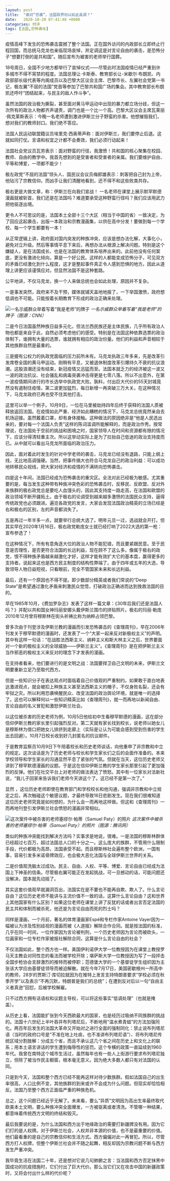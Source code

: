```yaml
---
layout: post
title:  "面对“恐袭”，法国政界何以如此高调？"
date:   2020-10-20 07:41:48 +0800
categories: 时评
tags: [法国,恐怖袭击]
---
```

疫情高峰下发生的恐怖袭击震撼了整个法国。正在国外访问的内政部长立即终止行程回国，而总统马克龙也亲临现场哀悼，并定调这是对言论自由的袭击，是恐怖分子“想要打倒的是共和国”。随后宣布为被害的老师举行国葬。

18号周日，全国不少地方都举行了哀悼仪式——尽管此时法国疫情已经严重到许多城市不得不宵禁的程度。法国总理让·卡斯泰、教育部长让-米歇尔·布朗凯、内政部部长级代表等内阁成员以及巴黎大区议会主席、巴黎市长、左翼社会党第一书记，极左翼“不屈的法国”党首等参加了巴黎共和国广场的集会。其中教育部长布朗凯还呼吁“团结起来，与民主的敌人作斗争”。

虽然法国的政治极为撕裂，甚至面对黄马甲运动中出现的暴力都立场分歧，但这一次所有的政治人物都齐声谴责，调门也是一个比一个高。巴黎大区议会主席瓦莱丽·佩克莱斯表示：今晚一名老师遭到激进伊斯兰分子野蛮的杀害。他想摧毁我们，想对我们的教师封口。我们绝不答应。

法国人民运动联盟籍议员埃里克·西奥蒂声称：面对伊斯兰，我们要停止后退。这就如同打仗。言语和权宜之计都不会奏效，我们必须行动起来！

法国社会党议员瓦劳表示：面对野蛮的行径，我激愤！共和国的核心聚集在校园、教师、自由的教学中。我首先想到的是受害者和受害者的亲属。我们要维护自由、平等和博爱，一项都不能少！

极左政党“不屈的法国”领头人、国民议会议员梅郎雄表示：刺客把自己封为上帝，他玷污了宗教信仰。而凶手让我们清醒地看到，还不得不和这些败类共存。

极右更是大做文章，称：伊斯兰在向我们宣战！ 一名老师在课堂上展示默罕默德漫画就被斩首，我们还是在法国吗？难道要承受这种野蛮行径吗？我们应该用武力把他驱逐出境。

更令人不可思议的是，法国本土全部十三个大区（相当于中国的省）一致决定，为了回应这起袭击，出版一本政治和宗教漫画集，以供在高中分发！要做到每一个学校、每一个学生都要有一本！

从正常逻辑上讲，政府面对国内突发的种族冲突，应该是想办法化解，大事化小，避免对立升级。然后等事情平息下来后，再想办法从根源上解决问题。特别是这个嫌疑人，是在法国成长、也是在法国的教育体系培养出来的。此前他没有任何案底，更没有激进化倾向，算是一个好公民。这样的人都能变成恐怖分子，可见双方的矛盾已经激化到什么程度，这才是整起事件真正令人感到恐惧的地方。因此从道理上讲更应该谨慎应对。但显然法国不是这种套路。

公平地讲，不仅马克龙，换一个人来做总统也会如此处理，原因并不复杂。

一是事发突然，政府来不及干预，媒体就铺天盖地地报了，一下举国激愤，政府想低调也不可能。只能按着长期教育下形成的政治正确来处理。

![一名示威群众举着写着“我是老师”的牌子]({{site.url}}/assets/images/20201019163757566.jpg)
*一名示威群众举着写着“我是老师”的牌子（图源：CNN）*

二是今日法国虽然种族日益多元化，但法兰西民族还是主体民族，几乎所有政治人物也都是来自于此，自然必须考虑他们的感受。特别是在法国这种依靠选票的政治体制下，谁拥有大量的选票，谁就拥有相应的政治份量。他们的利益和声音相较于其他族群自然是最重的。

三是握有公权力的执政党面临的压力前所未有。马克龙执政三年多来，先是改革引发席卷全国的黄马甲运动。刚稍有平息，又被退休制度改革引爆持久不衰的抗议浪潮。这股浪潮还没有结束，新冠疫情又迅猛而至。法国本就乏力的经济被这一波又一波的政治抗议、社会骚乱和病毒突袭冲击得更是七零八落。所以不出意外，在第一波疫情期间进行的市长选举中执政党大败。孰料，付出巨大代价的55天封城竟然没有遏制住疫情，第二波更加猛烈，每日新增一再突破三万大关。在这种情况下，马克龙政府已再也受不住其他打击。

这里可以举一个例子。10月9日，一位在马里被劫持四年后终于获释的法国人质被释放返回法国。在疫情如此严重、经济如此糟糕的情况下，马克龙总统竟然亲自去机场迎接。虽然戴着口罩，却有身体接触。这种做法的原因绝非是“他是人民选出来的，要对每一个法国人负责”这样的陈词滥调所能解释的，而是政治作秀。按常理说，在法国处于空前的挑战和困境之时，国家领导人在时间和资源都有限的情况下，应该分得清轻重主次。所以这举动实际上是为了拉抬自己低迷的政治支持度而已。从中就可以看出马克龙所面临的政治压力。

因此，面对着此时发生的针对中学老师的袭击，马克龙已经没有退路，只能上纲上线，无比地高调强硬。当然，把事件搞大也符合马克龙自己的政治利益：可以成功地转移民众视线，把大家对经济和疫情的不满转向恐怖袭击。

四是这十年间，法国已经成为恐怖袭击的重灾区。全法对此已经极为敏感。尤其重要的是，每当发生这种带有种族冲突色彩的恐怖袭击时，反移民、反欧盟、反对外来族群的极右政党总是要吃人血馒头的，因此其支持度一路走高，在法国和欧盟的政治领域不断开疆拓土。由于极右的论调受到越来越多激愤的法国民众支持，逼得传统政党也必须跟进。遍览各政党的发言，大家会发现法国政治精英的立场已经是右和极右的区别，左的声音都消失了。

五是再过一年半多一点，就要举行总统大选了。明年元旦一过，选战就会开打。但其实早在2020年1月16日，极右政党勒庞女士就已经打响了2022大选的第一枪：宣布参选了！

在这种情况下，所有有意角逐大位的政治人物不能犯错，而且要紧跟民意。至于民意是否理性，是否更符合法国的长远利益，现在顾不了这么多。像属于极右的政党，恨不得种族矛盾越来越激化才好，这样才能有效扩大它的基本盘，赢得更多的支持者。说起来这也是西方民主制度的结构性弊端了。由于四年或五年的大选，导致领导人物日益短视，只看眼前，完全不管国家未来和长远利益。

最后，还有一个原因也不得不提。即少数部分精英或者我们常说的“Deep State”是希望通过激化矛盾来刺激民众觉悟，打破政治正确进而达到挽救法国的目的。

早在1985年10月，《费加罗杂志》发表了这样一篇文章：《30年后我们还是法国人吗？》并配以共和国女神玛丽安娜头戴伊斯兰围巾的拼贴照片。极右的玛丽·勒庞2010年12月曾将穆斯林在街头祈祷比称为纳粹占领巴黎。

曾多次由于刊登涉及伊斯兰教的漫画而引发恐怖袭击的《查理周刊》，早在2006年刊发关于穆罕默德的漫画时，还发表了一个“大家一起来反对新极权主义”的声明。其中有这样一句话：“在战胜法西斯主义、纳粹主义和斯大林主义之后，世界要面对一个新的极权主义的全球威胁——伊斯兰主义”。《查理周刊》是在把伊斯兰主义当作邪恶的极权主义来反对的理念下才发表的漫画。

在支持者看来，他们要进行的是文明之战：法国要捍卫自己文明的未来，伊斯兰文明要重新立足乃至取代西方。

但是一些知识分子在表达观点时面临着自己价值观的严重制约。如果敢于直白地表达激进观点，就会被扣上种族主义甚至法西斯主义的帽子，不仅身败名裂，还会有牢狱之灾。所以利用恐袭唤醒民众、改变法国的政治舆论环境，就是唯一的选择了。这也可以解释何以一些知识精英比如《查理周刊》，就一而再地以新闻自由、言论自由的名义冒犯和激怒伊斯兰社会。

以这位被杀害的历史老师为例，10月5日他给初中生看穆罕默德的漫画，这在部分信仰伊斯兰教的家长里引起强烈反对。第二天就有家长找到校长，说老师以她女儿是穆斯林为借口把她女儿排挤到走廊上（实际是让认为可能会感到受到伤害的学生出去回避）。10月7日校长收到好几封匿名的抗议邮件。

于是教育监察员10月9日下午陪着校长和历史老师谈话，向他重申了非宗教和中立的规定。这次谈话是为了历史老师与校长和学生家长们之后的会面作准备的。本来学校领导和学生家长的沟通显然平息了紧张的气氛。但就在当天，这位历史老师又讲到了穆罕默德漫画的议题。于是这在信仰伊斯兰教的学生家长那里引起了更加强烈的反弹。他们在社交平台上对老师的做法表达了愤怒。其中有一位家长对法新社说，“我儿子回家来告诉我们老师今天讲这个了。这已经不是第一次了。”

显然 ，这位历史老师即使在教育部门和学校校长和他沟通，强调非宗教和中立规定之后，再次触碰这个敏感议题，才最终导致16日悲剧发生。现在我们很难知道这位历史老师究竟是如何想的，为什么会一而再地这样做。但这和《查理周刊》一而再地刊登引发伊斯兰社会愤怒的漫画非常相似。

![这次案件中被杀害的老师塞缪尔·帕蒂（Samuel Paty）的照片]({{site.url}}/assets/images/20201019164339384.png)
*这次案件中被杀害的老师塞缪尔·帕蒂（Samuel Paty）的照片（图源：腾讯网）*

类似的种族冲突能找到解决方法吗？实事求是地说，很难。一是法国的穆斯林群体已经超过七百万，超过法国总人口的十分之一。这么庞大的族群，不管用什么限制手段，代价都极为高昂，法国承受不起。而且穆斯林社会遍布整个欧洲，一国有事，容易引发多米诺骨牌效应，也会极大恶化法国与全球伊斯兰世界的关系。

二是价值观洗脑太过成功。民主、自由、人权、平等、博爱、言论自由已经成为法国上下神圣的信条。尽管极右翼可能正在发起挑战，可一旦撼动的话，可能问题还没解决，国本就先动摇了。

其实这套价值观早就漏洞百出，法国实在是不要也不能再自欺、欺人了。什么言论自由？这位历史老师不能讲与主流价值不一致的话，这算什么言论自由？这和世界上其他国家有什么区别？如果这位老师在课堂上讲了反犹的话或者出言否定法国的民主共和体制而被杀死，他还是为言论自由而死的烈士吗？

同样是漫画，一个月前，著名的体育漫画家Espé和专栏作家Antoine Vayer因为一幅被认为涉及性别歧视的漫画而被《人道报》解除合作合同。就是按法国的标准，几乎在同一时间，一位作家因为言论被判刑，一个历史老师因为言论而被砍头，一位画家和一位专栏作家被报社解除合同，这算是什么言论自由的社会？

不仅法国如此，整个西方也一样。美国伊利诺伊大学一位教授因为在课堂上教授罗马天主教会对同性恋的看法而被学校开除；堪萨斯大学一位教授因为写了一段抨击全国步枪协会言辞激烈的推特而被停职；范德堡大学的一个基督徒学生组织因为主张该大学应由基督徒领导而被迫解散。就在今年7月17日，美国密歇根州一所高中的教师，28岁的贾斯汀·库切拉就因为在推特上发言支持特朗普要求“学校必须在秋季开学”以及表示“不再沉默，特朗普是我们的总统”；在遭到反对后以一句“自由主义者真逊”回怼，后被学校解雇。

只不过西方拥有话语权和议题主导权，可以将这些事实“低调处理”（也就是掩盖）。

从历史上看，法国能扩张到今天西欧最大的国家，也是经历过吸纳不同族群的挑战的。法国十六世纪上半叶吞并布列塔尼后，不断地用“温水煮青蛙”的方法加强同化。两百年后发生的法国大革命又开始对之进行全面的强制同化：禁止说布列塔尼语（当时的政府口号是“不准在地上吐痰，也不准讲布列塔尼语”）、将布列塔尼传统区域分割肢解：分成五个省，而且不承认这几个省之间在历史上和文化上的联系；用本土语言讲话的学生遭到侮辱性的惩罚。这个专横的政策一直延续到1960年代。我曾在南特这个城市生活过，虽然每年也有一些人上街游行要求布列塔尼独立，但除了被当作民主橱窗，根本毫无意义。因为绝大多数人都只有对法国的认同。

只是到今天，法国和整个西方已经不能再这样对待少数族群。假如法国自己的出生率很高，人口比例不变，其他族群的到来或许不会成为什么问题。但现实却恰恰相反。法国乃至整个西方正面临严重的种族危机。

总之，这个问题已经近乎无解了。未来看，要么“异质”文明因为高出生率最终取代欧美本土文明，要么种族冲突全面爆发，一方被驱离或者清洗。不管哪一种结果，都意味着传统西方文明的终结和毁灭。

最后我要说的是，为什么法国和西方出于地缘政治的需要打新疆牌没有用。因为它们打的是人权牌。对于伊斯兰社会，人权并非本源的价值，也不是最重要的价值。他们最看重的是自己的宗教信仰和生活方式。西方偏偏对此一再冒犯。所以，尽管西方打人权牌，但整个伊斯兰社会并不随之起舞，相反却因为宗教问题不断与西方发生严重冲突。

我毕竟生活在法国二十年，还是想对它说几句肺腑之言：当法国和西方否定抹黑中国成功的抗疫措施时，它们付出了巨大代价。那么当它们又在攻击中国的新疆政策时，又将会付出什么样的代价呢？